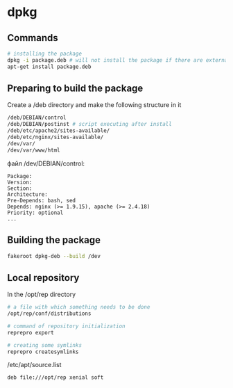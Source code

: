 # dpkg

## Commands

```bash
# installing the package
dpkg -i package.deb # will not install the package if there are external dependencies that require installation from the repositories
apt-get install package.deb
```

## Preparing to build the package

Create a /deb directory and make the following structure in it

```bash
/deb/DEBIAN/control
/deb/DEBIAN/postinst # script executing after install
/deb/etc/apache2/sites-available/
/deb/etc/nginx/sites-available/
/dev/var/
/dev/var/www/html
```

файл /dev/DEBIAN/control:

```
Package: 
Version:
Section:
Architecture:
Pre-Depends: bash, sed
Depends: nginx (>= 1.9.15), apache (>= 2.4.18)
Priority: optional
...
```

## Building the package

```bash
fakeroot dpkg-deb --build /dev
```

## Local repository

In the /opt/rep directory

```bash
# a file with which something needs to be done
/opt/rep/conf/distributions

# command of repository initialization
reprepro export

# creating some symlinks
reprepro createsymlinks
```

/etc/apt/source.list

```
deb file:///opt/rep xenial soft
```
